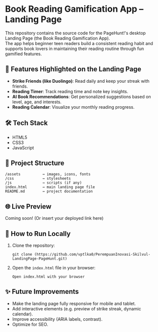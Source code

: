 # Book Reading Gamification App – Landing Page

This repository contains the source code for the PageHunt!'s desktop Landing Page (the Book Reading Gamification App).  
The app helps beginner teen readers build a consistent reading habit and supports book lovers in maintaining their reading routine through fun gamified features.

## 🚀 Features Highlighted on the Landing Page
- **Strike Friends (like Duolingo)**: Read daily and keep your streak with friends.
- **Reading Timer**: Track reading time and note key insights.
- **AI Book Recommendations**: Get personalized suggestions based on level, age, and interests.
- **Reading Calendar**: Visualize your monthly reading progress.

## 🛠 Tech Stack
- HTML5
- CSS3
- JavaScript

## 📂 Project Structure
```
/assets          → images, icons, fonts
/css             → stylesheets
/js              → scripts (if any)
index.html       → main landing page file
README.md        → project documentation
```

## 🌐 Live Preview
Coming soon! (Or insert your deployed link here)

## 📌 How to Run Locally
1. Clone the repository:
   ```
   git clone (https://github.com/vptlka0/PerempuanInovasi-Skilvul-LandingPage-PageHunt.git)
   ```
2. Open the `index.html` file in your browser:
   ```
   Open index.html with your browser
   ```

## ✨ Future Improvements
- Make the landing page fully responsive for mobile and tablet.
- Add interactive elements (e.g. preview of strike streak, dynamic calendar).
- Improve accessibility (ARIA labels, contrast).
- Optimize for SEO.
